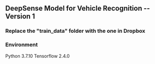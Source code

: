 ## DeepSense Model for Vehicle Recognition -- Version 1
### Replace the "train_data" folder with the one in Dropbox

### Environment
Python 3.7.10
Tensorflow 2.4.0
